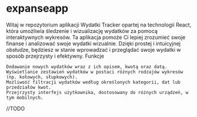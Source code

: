 # expanseapp

Witaj w repozytorium aplikacji Wydatki Tracker opartej na technologii React, która umożliwia śledzenie i wizualizację wydatków za pomocą interaktywnych wykresów. Ta aplikacja pomoże Ci lepiej zrozumieć swoje finanse i analizować swoje wydatki wizualnie. Dzięki prostej i intuicyjnej obsłudze, będziesz w stanie wprowadzać i przeglądać swoje wydatki w sposób przejrzysty i efektywny.
Funkcje

    Dodawanie nowych wydatków wraz z ich opisem, kwotą oraz datą.
    Wyświetlanie zestawień wydatków w postaci różnych rodzajów wykresów (np. kołowych, słupkowych).
    Możliwość filtracji wydatków według określonych kategorii, dat lub przedziałów kwot.
    Przejrzysty interfejs użytkownika, dostosowany do różnych urządzeń, w tym mobilnych.

//TODO
